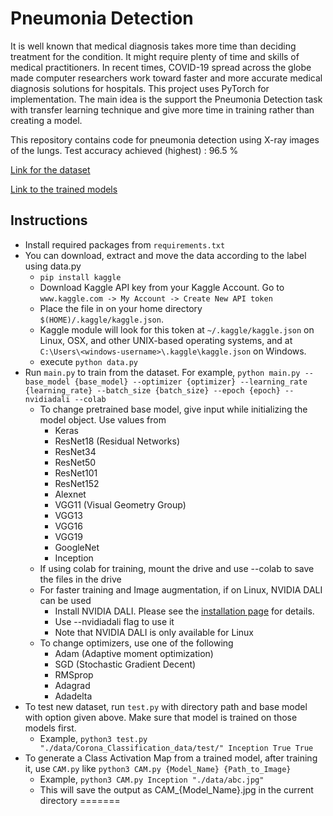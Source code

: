 # Pneumonia  Detection

It is well known that medical diagnosis takes more time than deciding treatment for the condition. It might require plenty of time and skills of medical practitioners. In recent times, COVID-19 spread across the globe made computer researchers work toward faster and more accurate medical diagnosis solutions for hospitals. This project uses PyTorch for implementation. The main idea is the support the Pneumonia Detection task with transfer learning technique and give more time in training rather than creating a model.

This repository contains code for pneumonia detection using X-ray images of the lungs. Test accuracy achieved (highest) : 96.5 %

[Link for the dataset](https://www.kaggle.com/praveengovi/coronahack-chest-xraydataset)

[Link to the trained models](https://drive.google.com/drive/folders/1fx8SVrtOdtTdeOXox7aAZGe6RzjcW5Uk?usp=sharing)

## Instructions

- Install required packages from `requirements.txt`
- You can download, extract and move the data according to the label using data.py
    - `pip install kaggle`
    - Download Kaggle API key from your Kaggle Account. Go to `www.kaggle.com -> My Account -> Create New API token`
    - Place the file in on your home directory `$(HOME)/.kaggle/kaggle.json`.
    - Kaggle module will look for this token at `~/.kaggle/kaggle.json` on Linux, OSX, and other UNIX-based operating systems, and at `C:\Users\<windows-username>\.kaggle\kaggle.json` on Windows.
    - execute `python data.py`
- Run `main.py` to train from the dataset. For example, `python main.py --base_model {base_model} --optimizer {optimizer} --learning_rate {learning_rate} --batch_size {batch_size} --epoch {epoch} --nvidiadali --colab`
    - To change pretrained base model, give input while initializing the model object. Use values from 
        - Keras
        - ResNet18 (Residual Networks)
        - ResNet34
        - ResNet50
        - ResNet101
        - ResNet152
        - Alexnet 
        - VGG11 (Visual Geometry Group)
        - VGG13
        - VGG16
        - VGG19
        - GoogleNet
        - Inception
    - If using colab for training, mount the drive and use --colab to save the files in the drive
    - For faster training and Image augmentation, if on Linux, NVIDIA DALI can be used
        - Install NVIDIA DALI. Please see the [installation page](https://docs.nvidia.com/deeplearning/dali/user-guide/docs/installation.html) for details.
        - Use --nvidiadali flag to use it
        - Note that NVIDIA DALI is only available for Linux
    - To change optimizers, use one of the following
        - Adam (Adaptive moment optimization)
        - SGD (Stochastic Gradient Decent)
        - RMSprop
        - Adagrad
        - Adadelta
- To test new dataset, run `test.py` with directory path and base model with option given above. Make sure that model is trained on those models first. 
    - Example, `python3 test.py "./data/Corona_Classification_data/test/" Inception True True`
- To generate a Class Activation Map from a trained model, after training it, use `CAM.py` like `python3 CAM.py {Model_Name} {Path_to_Image}`
    - Example, ```python3 CAM.py Inception "./data/abc.jpg"```
    - This will save the output as CAM_{Model_Name}.jpg in the current directory
=======
